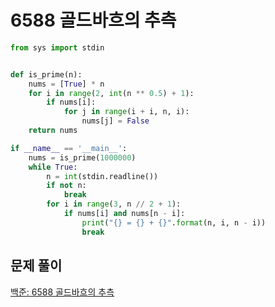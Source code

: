 # 6588 골드바흐의 추측

```python
from sys import stdin


def is_prime(n):
    nums = [True] * n
    for i in range(2, int(n ** 0.5) + 1):
        if nums[i]:
            for j in range(i + i, n, i):
                nums[j] = False
    return nums

if __name__ == '__main__':
    nums = is_prime(1000000)
    while True:
        n = int(stdin.readline())
        if not n:
            break
        for i in range(3, n // 2 + 1):
            if nums[i] and nums[n - i]:
                print("{} = {} + {}".format(n, i, n - i))
                break
```



## 문제 풀이

[백준: 6588 골드바흐의 추측](https://dirmathfl.tistory.com/76)